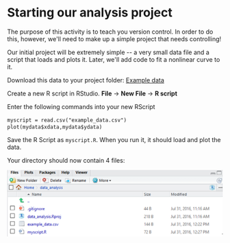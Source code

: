 # Starting our analysis project

The purpose of this activity is to teach you version control. In order to do this, however, we'll need to make up a simple project that needs controlling!

Our initial project will be extremely simple -- a very small data file and a script that loads and plots it. Later, we'll add code to fit a nonlinear curve to it. 

Download this data to your project folder: [Example data](https://github.com/manika-lamba/S25-LIS4_5493/tree/main/Activity%202/activity-2/example)

Create a new R script in RStudio. **File** -> **New File** -> **R script**

Enter the following commands into your new RScript

```
myscript = read.csv("example_data.csv")
plot(mydata$xdata,mydata$ydata)
```

Save the R Script as `myscript.R`. When you run it, it should load and plot the data.

Your directory should now contain 4 files:

![](./assets/file_list.png)
